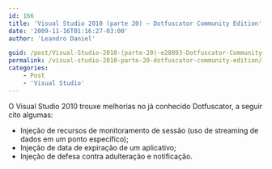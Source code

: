 ```yaml
---
id: 166
title: 'Visual Studio 2010 (parte 20) – Dotfuscator Community Edition'
date: '2009-11-16T01:16:27-03:00'
author: 'Leandro Daniel'

guid: /post/Visual-Studio-2010-(parte-20)-e28093-Dotfuscator-Community-Edition.aspx
permalink: /visual-studio-2010-parte-20-dotfuscator-community-edition/
categories:
    - Post
    - 'Visual Studio'
---
```


O Visual Studio 2010 trouxe melhorias no já conhecido Dotfuscator, a seguir cito algumas:

- Injeção de recursos de monitoramento de sessão (uso de streaming de dados em um ponto específico);
- Injeção de data de expiração de um aplicativo;
- Injeção de defesa contra adulteração e notificação.